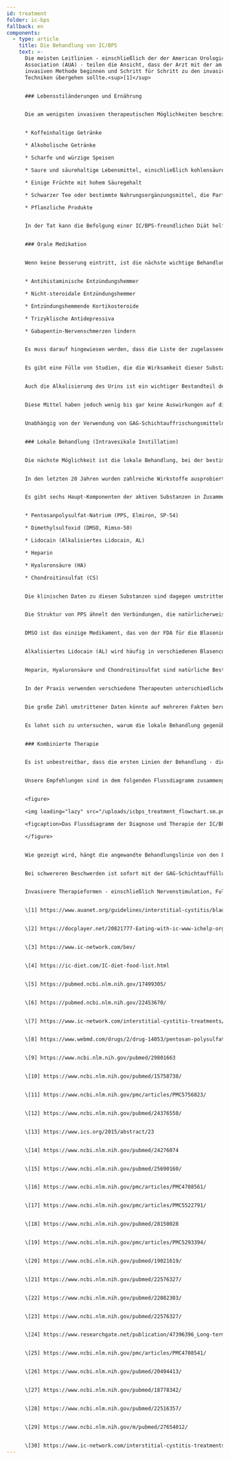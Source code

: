 ```yaml
---
id: treatment
folder: ic-bps
fallback: en
components:
  - type: article
    title: Die Behandlung von IC/BPS
    text: >-
      Die meisten Leitlinien - einschließlich der der American Urological
      Association (AUA) - teilen die Ansicht, dass der Arzt mit der am wenigsten
      invasiven Methode beginnen und Schritt für Schritt zu den invasiveren
      Techniken übergehen sollte.<sup>[1]</sup>


      ### Lebensstiländerungen und Ernährung


      Die am wenigsten invasiven therapeutischen Möglichkeiten beschreiben Veränderungen des Lebensstils. Die Ernährung hat einen großen Einfluss auf die Symptome. IC/BPS Diätlisten mit Nahrungsmitteln und Getränken sind im Internet weithin verfügbar,<sup>[2],[3],[4]</sup> und auch zu diesem Thema wurden wissenschaftliche Arbeiten veröffentlicht.<sup>[5],[6]</sup> Die meisten Referenzen stimmen darin überein, dass bestimmte Nahrungsmittel die beschädigte Blasenwand reizen. Listen erwähnen normalerweise die folgenden Dinge:


      * Koffeinhaltige Getränke

      * Alkoholische Getränke

      * Scharfe und würzige Speisen

      * Saure und säurehaltige Lebensmittel, einschließlich kohlensäurehaltiger Getränke

      * Einige Früchte mit hohem Säuregehalt

      * Schwarzer Tee oder bestimmte Nahrungsergänzungsmittel, die Parfüm Öl und/oder flüchtige Ölverbindungen enthalten

      * Pflanzliche Produkte


      In der Tat kann die Befolgung einer IC/BPS-freundlichen Diät helfen, die Symptome zu lindern. Änderungen des Lebensstils und der Ernährung allein wirken jedoch nicht immer, insbesondere in schweren Fällen. Es dauert in der Regel eine beträchtliche Zeit, bis sich die Auswirkungen manifestieren, und während dieser Art von Therapie können sich die Symptome verschlimmern.


      ### Orale Medikation


      Wenn keine Besserung eintritt, ist die nächste wichtige Behandlungslinie die orale Therapie. Die gängigsten Medikamente enthalten in der Regel einen oder mehrere der folgenden Wirkstoffe:


      * Antihistaminische Entzündungshemmer

      * Nicht-steroidale Entzündungshemmer

      * Entzündungshemmende Kortikosteroide

      * Trizyklische Antidepressiva

      * Gabapentin-Nervenschmerzen lindern


      Es muss darauf hingewiesen werden, dass die Liste der zugelassenen - und verfügbaren - Produkte von Land zu Land sehr unterschiedlich ist.


      Es gibt eine Fülle von Studien, die die Wirksamkeit dieser Substanzen untersucht haben, auch sie ist auf vielen Seiten zusammengefasst.<sup>[7]</sup> Diese Substanzen wirken entzündungshemmend, schmerzmediatorisch blockierend und antidepressiv; daher ist die orale Medikation ein wirksames Mittel, um die Harn- und/oder Schmerzsymptome zu lindern und damit die Lebensqualität der Patienten zu verbessern.


      Auch die Alkalisierung des Urins ist ein wichtiger Bestandteil der oralen Behandlung, da der saure Urin die Blase reizen und die Symptome verschlimmern kann. Das Vermeiden von Nahrungssorten, die den Urin säurehaltiger machen, ist in vielen Fällen nicht wirksam genug. Daher spielen auch bei der oralen Medikation alkalisierende Pillen (Medikamente oder Nahrungsergänzungsmittel) eine wichtige Rolle.


      Diese Mittel haben jedoch wenig bis gar keine Auswirkungen auf die Integrität der GAG-Schicht. Es ist erwähnenswert, dass es bestimmte Produkte gibt, die einen oder mehrere aktive pharmazeutische Wirkstoffe enthalten (auf die später näher eingegangen wird), die zur Auffüllung der GAG-Schicht verwendet werden. Viele von ihnen sind weithin bekannt und im Internet erhältlich. In dieser Gruppe ist das wichtigste Medikament Pentosanpolysulfat-Natrium (PPS, Elmiron, SP-54), das von der Food and Drug Administration (FDA, USA) zugelassen ist und als das einzige orale Medikament gilt, das aktiv zur Auffüllung der GAG-Schicht beiträgt.


      Unabhängig von der Verwendung von GAG-Schichtauffrischungsmitteln hat die orale Therapie einige erhebliche Nachteile. Um die Blase zu erreichen, müssen die Medikamente im Verdauungssystem absorbiert werden, in den Kreislauf gelangen und auch andere Gewebe erreichen. Diese Tatsache mindert die Wirksamkeit der Medikamente und erhöht die Wahrscheinlichkeit von Nebenwirkungen. PPS z.B. muss 3 Monate oder länger eingenommen werden, um seine Wirkung auf die GAG-Schicht zu erfahren. Oral verabreichtes PPS, das über einen längeren Zeitraum eingenommen wird, kann auch schwerwiegende Nebenwirkungen haben<sup>[8]</sup>; eine neuere Entdeckung zu diesem Thema ist besonders besorgniserregend.<sup>[9]</sup>


      ### Lokale Behandlung (Intravesikale Instillation)


      Die nächste Möglichkeit ist die lokale Behandlung, bei der bestimmte Substanzen direkt in die Blase injiziert werden.


      In den letzten 20 Jahren wurden zahlreiche Wirkstoffe ausprobiert. Einige davon, zum Beispiel BCG (Bacillus Calmette-Guarin), haben sich als unwirksam erwiesen,<sup>[10]</sup> andere, wie die Beeinträchtigung der Nervenwachstumsfaktoren, hatten Sicherheitsprobleme<sup>[11]</sup> Bei bestimmten Substanzen konnte nur eine partielle Besserung erzielt werden: Bei den Vanilloiden zum Beispiel wurden die Schmerzen verringert, aber keine Besserung der Harnsymptome beobachtet.<sup>[12]</sup> Es gibt einige Wirkstoffe, die derzeit untersucht werden, aber entweder waren die Ergebnisse bisher umstritten und/oder nicht schlüssig, oder es gab noch nicht genügend klinische Tests. Die Blockierung der P2X3-Rezeptoren (die die Blasenaktivität beeinflussen) könnte vielversprechend sein, aber es wären weitere Experimente erforderlich.<sup>[13]</sup> Botulinumtoxin A (BTX-A, Botox) wurde bereits mehrfach untersucht, aber die Ergebnisse scheinen umstritten zu sein.<sup>[14],[15]</sup> Die Verwendung von Liposomen zur Verabreichung verschiedener Wirkstoffe könnte eine effiziente Methode sein,<sup>[16]</sup> aber auch hier wären weitere Experimente erforderlich.


      Es gibt sechs Haupt-Komponenten der aktiven Substanzen in Zusammenhang mit der GAG-Schichtauffüllung:


      * Pentosanpolysulfat-Natrium (PPS, Elmiron, SP-54)

      * Dimethylsulfoxid (DMSO, Rimso-50)

      * Lidocain (Alkalisiertes Lidocain, AL)

      * Heparin

      * Hyaluronsäure (HA)

      * Chondroitinsulfat (CS)


      Die klinischen Daten zu diesen Substanzen sind dagegen umstritten.


      Die Struktur von PPS ähnelt den Verbindungen, die natürlicherweise in der GAG-Schicht vorhanden sind. Sein Wirkungsmechanismus ist noch nicht bekannt, aber es könnte ein wirksames intravesikales Medikament sein.<sup>[17]</sup>


      DMSO ist das einzige Medikament, das von der FDA für die Blaseninstillation zugelassen ist. Einigen Daten zufolge ist es wirksamer als bestimmte andere Wirkstoffe,<sup>[18]</sup> während andere Referenzen auf die Probleme im Zusammenhang mit DMSO hinweisen.<sup>[19]</sup>


      Alkalisiertes Lidocain (AL) wird häufig in verschiedenen Blasencocktails verwendet. Bestimmten Quellen zufolge ist es allein ein wirksames Medikament zur Auffüllung der GAG-Schicht.<sup>[20]</sup> Die meisten Therapeuten glauben, dass es die Wirksamkeit anderer Verbindungen erhöhen kann,<sup>[21]</sup> auch wenn es Studien gibt, die dies bestreiten.


      Heparin, Hyaluronsäure und Chondroitinsulfat sind natürliche Bestandteile der GAG-Schicht. Heparin, entweder allein oder zusammen mit anderen Verbindungen, wird häufig in der Lokalbehandlung eingesetzt.<sup>[22]</sup> Es gibt Daten, die besagen, dass es weniger wirksam ist als z.B. DMSO (siehe oben). Die Wirksamkeit der Hyaluronsäure wurde am weitesten untersucht, und zwar mit unterschiedlichen Ergebnissen.<sup>[23],[24],[25]</sup> Ähnlich umstritten sind die verfügbaren Daten auch für Chondroitinsulfat.<sup>[26],[27],[28]</sup> Einigen Studien zufolge könnte HA+CS genauso wirksam sein wie DMSO.<sup>[29]</sup>


      In der Praxis verwenden verschiedene Therapeuten unterschiedliche Blasencocktails,<sup>[30]</sup> in der Hoffnung, dass der Patient auf die Behandlung anspricht.


      Die große Zahl umstrittener Daten könnte auf mehreren Fakten beruhen. Erstens ist die Ätiologie der IC/BPS immer noch nicht bekannt. Wenn die Krankheit aus verschiedenen Gründen auftreten kann, sprechen Patienten mit unterschiedlicher Ätiologie möglicherweise unterschiedlich auf die Behandlungen an. Zweitens sind in vielen Ländern nur eines oder sehr wenige dieser Medikamente zugelassen, was allein schon die Möglichkeit behindert, sich ein objektives und vergleichendes Bild zu machen. Drittens gibt es in den meisten Ländern nur wenige Wirkstoffe oder Cocktails zur Instillation, meist in magistralischer Form, was die Durchführung klinischer Studien mit großer Patientenanzahl sehr schwierig macht.


      Es lohnt sich zu untersuchen, warum die lokale Behandlung gegenüber der oralen Medikation weniger beliebt ist, obwohl sie wirksamer ist - vorausgesetzt, es wird die richtige Medizin eingesetzt. Die Invasivität ist ein wichtiger Faktor. Viele Ärzte neigen dazu, die Verwendung eines Katheters zu vermeiden, es sei denn, dies ist unvermeidlich. Patienten lehnen die Instillationstherapie oft ab, weil sie Angst vor den Schmerzen und dem Risiko weiterer Probleme - Mikroläsionen und Infektionen - haben, die ein Katheter verursachen kann. Um diese Probleme zu überwinden, hat Urosystem den UroDapter® und UroStill® entwickelt. Das erste ist ein kleines Gerät, das den Katheter ersetzt. Das zweite ist ein Gerät, das die Selbstinstillation für weibliche Patienten ermöglicht. Mit UroStill® kann die Blasenbehandlung zu Hause, ohne direkte Hilfe des Therapeuten, durchgeführt werden.


      ### Kombinierte Therapie


      Es ist unbestreitbar, dass die ersten Linien der Behandlung - die weniger invasiven Methoden wie Diät und orale Medikation - notwendig sind. Leider dauert nicht nur die Diagnose lange, sondern auch die Wirkung der weniger invasiven Therapien zeigt sich erst später. Dies führt dazu, dass die Patienten in der Regel 1-3 Jahre oder mehr mit kaum erträglichen Schmerzen, schweren Harnsyndromen und einer sich allmählich verschlechternden Lebensqualität leben müssen. Je mehr Zeit auf diese Weise verbracht wurde, desto wahrscheinlicher ist es, dass der Patient überhaupt nicht auf die weniger invasiven Behandlungslinien anspricht.


      Unsere Empfehlungen sind in dem folgenden Flussdiagramm zusammengefasst. Bei schweren Symptomen wird empfohlen, mit einer kombinierten Therapie aus oraler und intravesikaler Behandlung zu beginnen, damit sich der Zustand des Patienten so bald wie möglich verbessern kann.


      <figure>

      <img loading="lazy" src="/uploads/icbps_treatment_flowchart.sm.png" srcset="/uploads/icbps_treatment_flowchart.png 2x, /uploads/icbps_treatment_flowchart.sm.png 1x" alt="ICBPS treatment flowchart"/>

      <figcaption>Das Flussdiagramm der Diagnose und Therapie der IC/BPS. Mit 100% des GAG-Schicht-Integritätstests sollte der Mittelwert der am ersten Tag (bei geringer Flüssigkeitsaufnahme) gemessenen Urinanteile gemeint sein (beschrieben im Kapitel Diagnostik der IC/BPS)</figcaption>

      </figure>


      Wie gezeigt wird, hängt die angewandte Behandlungslinie von den Ergebnissen des GAG-Schicht-Integritätstests ab. Änderungen des Lebensstils, der Ernährung und der oralen Medikation sind nur in leichten Fällen von IC/BPS effizient und ausreichend. Auch in diesen Fällen ist eine Nachbeobachtung der Patienten notwendig, da trotz der angewandten Behandlungen eine Verschlechterung des Zustandes nicht ausgeschlossen werden kann. (Das Patienten-Follow-up-System ist auf dieser Website noch nicht implementiert).


      Bei schwereren Beschwerden ist sofort mit der GAG-Schichtauffüllung durch Blaseninstillationen zu beginnen, aber alle weniger invasiven Methoden werden in der Regel gleichzeitig durchgeführt.


      Invasivere Therapieformen - einschließlich Nervenstimulation, Fulguration der beschädigten Regionen der GAG-Schicht oder Zystektomie - werden nur dann durchgeführt, wenn alle anderen Behandlungen unwirksam waren. Alternative Methoden - einschließlich Akupunktur, Hochdruck-Sauerstofftherapie - werden meist unter Berücksichtigung ihres falschen Kosten-Nutzen-Verhältnisses nur als ergänzende Behandlungen empfohlen.


      \[1] https://www.auanet.org/guidelines/interstitial-cystitis/bladder-pain-syndrome-(2011-amended-2014)


      \[2] https://docplayer.net/20821777-Eating-with-ic-www-ichelp-org-interstitial-cystitis-association.html


      \[3] https://www.ic-network.com/bev/


      \[4] https://ic-diet.com/IC-diet-food-list.html


      \[5] https://pubmed.ncbi.nlm.nih.gov/17499305/


      \[6] https://pubmed.ncbi.nlm.nih.gov/22453670/


      \[7] https://www.ic-network.com/interstitial-cystitis-treatments/oral-medication/


      \[8] https://www.webmd.com/drugs/2/drug-14053/pentosan-polysulfate-sodium-oral/details


      \[9] https://www.ncbi.nlm.nih.gov/pubmed/29801663


      \[10] https://www.ncbi.nlm.nih.gov/pubmed/15758738/


      \[11] https://www.ncbi.nlm.nih.gov/pmc/articles/PMC5756823/


      \[12] https://www.ncbi.nlm.nih.gov/pubmed/24376550/


      \[13] https://www.ics.org/2015/abstract/23


      \[14] https://www.ncbi.nlm.nih.gov/pubmed/24276074


      \[15] https://www.ncbi.nlm.nih.gov/pubmed/25690160/


      \[16] https://www.ncbi.nlm.nih.gov/pmc/articles/PMC4708561/


      \[17] https://www.ncbi.nlm.nih.gov/pmc/articles/PMC5522791/


      \[18] https://www.ncbi.nlm.nih.gov/pubmed/28150028


      \[19] https://www.ncbi.nlm.nih.gov/pmc/articles/PMC5293394/


      \[20] https://www.ncbi.nlm.nih.gov/pubmed/19021619/


      \[21] https://www.ncbi.nlm.nih.gov/pubmed/22576327/


      \[22] https://www.ncbi.nlm.nih.gov/pubmed/22082303/


      \[23] https://www.ncbi.nlm.nih.gov/pubmed/22576327/


      \[24] https://www.researchgate.net/publication/47396396_Long-term_results_of_intravesical_hyaluronan_therapy_in_bladder_pain_syndromeinterstitial_cystitis


      \[25] https://www.ncbi.nlm.nih.gov/pmc/articles/PMC4708541/


      \[26] https://www.ncbi.nlm.nih.gov/pubmed/20494413/


      \[27] https://www.ncbi.nlm.nih.gov/pubmed/18778342/


      \[28] https://www.ncbi.nlm.nih.gov/pubmed/22516357/


      \[29] https://www.ncbi.nlm.nih.gov/m/pubmed/27654012/


      \[30] https://www.ic-network.com/interstitial-cystitis-treatments/bladder-instillations/
---
```

